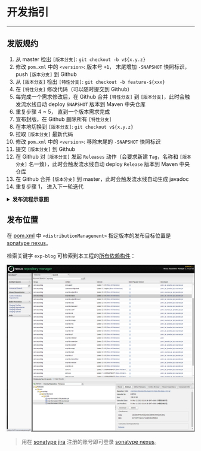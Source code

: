 # 开发指引

------

## 发版规约

1. 从 master 检出 `[版本分支]`: `git checkout -b v${x.y.z}`
2. 修改 `pom.xml` 中的 `<version>`: 版本号 `+1`， 末尾增加 `-SNAPSHOT` 快照标识， push `[版本分支]` 到 Github
3. 从 `[版本分支]` 检出 `[特性分支]`: `git checkout -b feature-${xxx}`
4. 在 `[特性分支]` 修改代码（可以随时提交到 Github）
5. 每完成一个需求修改后，在 Github 合并 `[特性分支]` 到 `[版本分支]`，此时会触发流水线自动 deploy `SNAPSHOT` 版本到 Maven 中央仓库
6. 重复步骤 4 ~ 5， 直到一个版本需求完成
7. 宣布封版，在 Github 删除所有 `[特性分支]`
8. 在本地切换到 `[版本分支]`: `git checkout v${x.y.z}`
9. 拉取 `[版本分支]` 最新代码
10. 修改 `pom.xml` 中的 `<version>`: 移除末尾的 `-SNAPSHOT` 快照标识
11. 提交 `[版本分支]` 到 Github
12. 在 Github 对 `[版本分支]` 发起 `Releases` 动作（会要求新建 `Tag`，名称和 `[版本分支]` 名一致），此时会触发流水线自动 deploy `Release` 版本到 Maven 中央仓库
13. 在 Github 合并 `[版本分支]` 到 master，此时会触发流水线自动生成 javadoc
14. 重复步骤 1， 进入下一轮迭代

<details>
<summary><b>发布流程示意图</b></summary>
<br/>

```mermaid
sequenceDiagram
    participant Local
    participant Github
    participant Github Action
    participant Sonatype
    Github->>Local: 拉取 master 最新内容<br/>git pull
    Local->>Local: 检出 [版本分支]<br/>git checkout -b v${x.y.z}
    Note left of Local: 版本号 +1<br/>末尾增加 -SNAPSHOT
    Local->>Local: 修改 pom.xml 版本
    Local->>Github: 推送 [版本分支]<br/>git push
    Local->>Local: 检出 [特性分支]<br/>git checkout -b feature-${xxx}
    loop 需求发布
        Local->>Local: 修改代码
        Local->>Github: 推送修改<br/>git push
    end
    Github->>Github: 合并 [特性分支] 到 [版本分支]
    Github->>Github Action: 触发流水线
    Github Action->>Sonatype: 发布 SNAPSHOT 版本
```


Note left of 视觉 AI 服务: Socket Server
loop Listener
视觉 AI 服务->>视觉 AI 服务: 监听游戏控制终端链接请求
end
Note right of 游戏控制终端: Socket Client
游戏控制终端->>视觉 AI 服务: 建立 Socket 连接
Note right of 游戏控制终端: 👇 Alt
游戏控制终端->>游戏: 截取游戏画面<br/>中心区域
Note right of 游戏控制终端: by [OpenCV]
Note left of 游戏控制终端: by [视频采集卡]
游戏控制终端->>视觉 AI 服务: 发送区域图像
视觉 AI 服务->>视觉 AI 服务: 分析区域图像<br/>获得人体部位坐标
Note left of 视觉 AI 服务: by [视觉 AI]
Note right of 视觉 AI 服务: by [Socket]
视觉 AI 服务->>游戏控制终端: 发送人体部位坐标
游戏控制终端->>游戏控制终端: 计算坐标偏移<br/>获得鼠标坐标
Note right of 游戏控制终端: by [驱动级信号]
游戏控制终端->>游戏: 发送鼠标坐标
Note right of 游戏: 移动鼠标到目标<br/>然后射击吧 !!!

</details>


## 发布位置

在 [pom.xml](./pom.xml) 中 `<distributionManagement>` 指定版本的发布目标位置是 [sonatype nexus](https://s01.oss.sonatype.org/)。

检索关键字 `exp-blog` 可检索到本工程的[所有依赖构件](https://s01.oss.sonatype.org/#nexus-search;quick~exp-blog)：

![](./imgs/01.png)

> 用在 [sonatype jira](https://issues.sonatype.org) 注册的账号即可登录 [sonatype nexus](https://s01.oss.sonatype.org/)。


